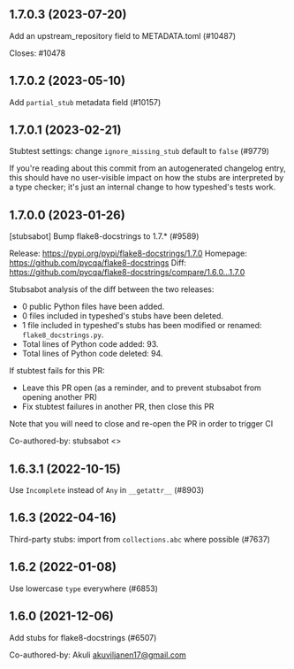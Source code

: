 ## 1.7.0.3 (2023-07-20)

Add an upstream_repository field to METADATA.toml (#10487)

Closes: #10478

## 1.7.0.2 (2023-05-10)

Add `partial_stub` metadata field (#10157)

## 1.7.0.1 (2023-02-21)

Stubtest settings: change `ignore_missing_stub` default to `false` (#9779)

If you're reading about this commit from an autogenerated changelog entry, this should have no user-visible impact on how the stubs are interpreted by a type checker; it's just an internal change to how typeshed's tests work.

## 1.7.0.0 (2023-01-26)

[stubsabot] Bump flake8-docstrings to 1.7.* (#9589)

Release: https://pypi.org/pypi/flake8-docstrings/1.7.0
Homepage: https://github.com/pycqa/flake8-docstrings
Diff: https://github.com/pycqa/flake8-docstrings/compare/1.6.0...1.7.0

Stubsabot analysis of the diff between the two releases:
 - 0 public Python files have been added.
 - 0 files included in typeshed's stubs have been deleted.
 - 1 file included in typeshed's stubs has been modified or renamed: `flake8_docstrings.py`.
 - Total lines of Python code added: 93.
 - Total lines of Python code deleted: 94.

If stubtest fails for this PR:
- Leave this PR open (as a reminder, and to prevent stubsabot from opening another PR)
- Fix stubtest failures in another PR, then close this PR

Note that you will need to close and re-open the PR in order to trigger CI

Co-authored-by: stubsabot <>

## 1.6.3.1 (2022-10-15)

Use `Incomplete` instead of `Any` in `__getattr__` (#8903)

## 1.6.3 (2022-04-16)

Third-party stubs: import from `collections.abc` where possible (#7637)

## 1.6.2 (2022-01-08)

Use lowercase `type` everywhere (#6853)

## 1.6.0 (2021-12-06)

Add stubs for flake8-docstrings (#6507)

Co-authored-by: Akuli <akuviljanen17@gmail.com>

